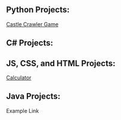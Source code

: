<meta http-equiv='cache-control' content='no-cache'> 
<meta http-equiv='expires' content='0'> 
<meta http-equiv='pragma' content='no-cache'>


<h2>Python Projects:</h2>
   

<a href="https://github.com/JacobH123/Castle-Crawler-text-based-game"> Castle Crawler Game </a>

<h2>C# Projects:</h2>

<a href="https://github.com/JacobH123/Flappy-Burb> Flabby Burb Game" > </a>

<h2>JS, CSS, and HTML Projects:</h2>

<a href="https://github.com/JacobH123/RSA-Calculator"> Calculator </a>

 <h2>Java Projects:</h2>
 
Example Link
